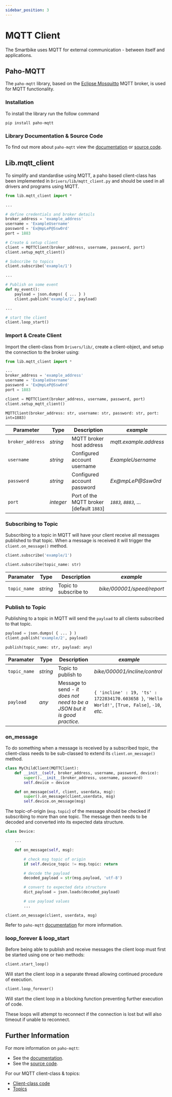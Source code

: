 ```yaml
---
sidebar_position: 3
---
```


# MQTT Client

The Smartbike uses MQTT for external communication - between itself and applications. 

## Paho-MQTT

The `paho-mqtt` library, based on the [Eclipse Mosquitto](https://eclipse.dev/paho/index.php?page=clients/python/index.php) MQTT broker, is used for MQTT functionality.

### Installation

To install the library run the follow command

`pip install paho-mqtt`

### Library Documentation & Source Code

To find out more about `paho-mqtt` view the [documentation](https://eclipse.dev/paho/files/paho.mqtt.python/html/index.html) or [source code](https://github.com/eclipse/paho.mqtt.python).

## Lib.mqtt_client

To simplify and standardise using MQTT, a paho based client-class has been implemented in `Drivers/lib/mqtt_client.py` and should be used in all drivers and programs using MQTT.

```Python
from lib.mqtt_client import *

...

# define credentials and broker details
broker_address = 'example_address'
username = 'ExampleUsername'
password = 'Ex@mpLeP@Ssw0rd'
port = 1883

# Create & setup client
client = MQTTClient(broker_address, username, password, port)
client.setup_mqtt_client()

# Subscribe to topics
client.subscribe('example/1')

...

# Publish on some event
def my_event():
    payload = json.dumps( { ... } )
    client.publish('example/2', payload)

...

# start the client
client.loop_start()

```

### Import & Create Client

Import the client-class from `Drivers/lib/`, create a client-object, and setup the connection to the broker using:

```Python
from lib.mqtt_client import *

...
broker_address = 'example_address'
username = 'ExampleUsername'
password = 'Ex@mpLeP@Ssw0rd'
port = 1883

client = MQTTClient(broker_address, username, password, port)
client.setup_mqtt_client()
```

`MQTTClient(broker_address: str, username: str, password: str, port: int=1883)`

| **Parameter** | Type | Description | *example* |
| ---- | ---- | ---- | ---- |
| `broker_address` | *string* | MQTT broker host address | *mqtt.example.address* |
| `username` | *string* | Configured account username | *ExampleUsername* |
| `password` | *string* | Configured account password | *Ex@mpLeP@Ssw0rd* |
| `port` | *integer* | Port of the MQTT broker [default `1883`] | *`1883`, `8883`, ...* |

### Subscribing to Topic

Subscribing to a topic in MQTT will have your client receive all messages published to that topic. When a message is received it will trigger the `client.on_message()` method.

```Python
client.subscribe('example/1')
```

`client.subscribe(topic_name: str)`

| **Paramater** | Type | Description | *example* |
| ---- | ---- | ---- | ---- |
| `topic_name` | *string* | Topic to subscribe to | *bike/000001/speed/report* |

### Publish to Topic

Publishing to a topic in MQTT will send the `payload` to all clients subscribed to that topic.

```Python
payload = json.dumps( { ... } )
client.publish('example/2', payload)
```

`publish(topic_name: str, payload: any)`

| **Paramater** | Type | Description | *example* |
| ---- | ---- | ---- | ---- |
| `topic_name` | *string* | Topic to publish to | *bike/000001/incline/control* |
| `payload` | *any* | Message to send - *it does not need to be a JSON but it is good practice.* | `{ 'incline' : 19, 'ts' : 1722834170.603658 }`, `'Hello World!'`, `[True, False]`, `-10`, *etc.* |

### on_message

To do something when a message is received by a subscribed topic, the client-class needs to be sub-classed to extend its `client.on_message()` method.

```Python
class MyChildClient(MQTTClient):
    def __init__(self, broker_address, username, password, device):
        super().__init__(broker_address, username, password)
        self.device = device

    def on_message(self, client, userdata, msg):
        super().on_message(client,userdata, msg)
        self.device.on_message(msg)
```

The topic-of-origin (`msg.topic`) of the message should be checked if subscribing to more than one topic. The message then needs to be decoded and converted into its expected data structure.

```Python
class Device:

    ...

    def on_message(self, msg):

        # check msg topic of origin
        if self.device_topic != msg.topic: return

        # decode the payload
        decoded_payload = str(msg.payload, 'utf-8')

        # convert to expected data structure
        dict_payload = json.loads(decoded_payload)

        # use payload values
        ...
```

`client.on_message(client, userdata, msg)`

Refer to `paho-mqtt` [documentation](https://eclipse.dev/paho/files/paho.mqtt.python/html/index.html) for more information.

### loop_forever & loop_start

Before being able to publish and receive messages the client loop must first be started using one or two methods:

```Python
client.start_loop()
```

Will start the client loop in a separate thread allowing continued procedure of execution.

```Python
client.loop_forever()
```

Will start the client loop in a blocking function preventing further execution of code.

These loops will attempt to reconnect if the connection is lost but will also timeout if unable to reconnect.

## Further Information

For more information on `paho-mqtt`:

- See the [documentation](https://eclipse.dev/paho/files/paho.mqtt.python/html/index.html).
- See the [source code](https://github.com/eclipse/paho.mqtt.python).

For our MQTT client-class & topics:

- [Client-class code](https://github.com/Redback-Operations/redback-smartbike-iot/blob/main/Drivers/lib/mqtt_client.py)
- [Topics](MQTT-Topics.md)